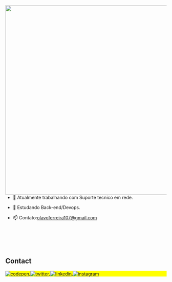 <img align="right" height="590em" src="https://raw.githubusercontent.com/gist/olavooferreira/f579e151c5491578e6b6ffb5b1e75ae8/raw/5fbd2d5a76259ddb0510f28e9ac91bbfd0000147/githubcard.svg"/>

<!-- <h1 align="left">Hi <img src="https://raw.githubusercontent.com/kaueMarques/kaueMarques/master/hi.gif" height="30px">, I'm Olavo Ferreira </h1> -->

<!-- <p align="left"> <img src="https://komarev.com/ghpvc/?username=olavooferreira&color=yellow" alt="Profile views" /> </p> -->

###
 - 🔭 Atualmente trabalhando com Suporte tecnico em rede.    

 - 🌱 Estudando Back-end/Devops<!--( Linux, Nodejs  )-->.      

 - 📫 Contato:olavoferreira107@gmail.com      

<!--
<div/>


<div align="center">
  <a href="https://github.com/olavooferreira">
  <img height="150em" src="https://github-readme-stats.vercel.app/api?username=olavooferreira&show_icons=true&theme=dark&include_all_commits=true&count_private=true"/>
  
 <img height="150em" src="https://github-readme-stats.vercel.app/api/top-langs/?username=olavooferreira&layout=compact&langs_count=7&theme=dark"/>
</div>
-->

<br><br>
<!--
## 🛠 &nbsp;Tech Stack

![HTML](https://img.shields.io/badge/-HTML-05122A?style=flat&logo=HTML5)&nbsp;
![CSS](https://img.shields.io/badge/-CSS-05122A?style=flat&logo=CSS3&logoColor=1572B6)&nbsp;
![JavaScript](https://img.shields.io/badge/-JavaScript-05122A?style=flat&logo=javascript)&nbsp;
![Git](https://img.shields.io/badge/-Git-05122A?style=flat&logo=git)&nbsp;
![GitHub](https://img.shields.io/badge/-GitHub-05122A?style=flat&logo=github)&nbsp;
![Visual Studio Code](https://img.shields.io/badge/-Visual%20Studio%20Code-05122A?style=flat&logo=visual-studio-code&logoColor=007ACC)&nbsp;

-->

<!--



- 🔥 Sênior Web Developer & Instructor focused on helping people start programming 

- 🔭 I’m currently working at [Rocketseat](https://github.com/Rocketseat)

- ▶️ I (not) regularly post videos on [youtube.com/maykbrito](https://youtube.com/maykbrito)

- 💬 Ask me about **JavaScript, HTML, CSS, SQL, Node.JS**

- ⚡ Fun fact **Oneye 😜**

- 👨‍💻 More at [maykbrito.dev](https://maykbrito.dev)




## ⚙️ &nbsp;GitHub Analytics

<p align="left">
<img width="530em" src="https://github-readme-stats.vercel.app/api?username=maykbrito&show_icons=true&theme=vision-friendly-dark" alt="maykbrito's stats"/>
<img width="530em" src="https://github-readme-stats.vercel.app/api/top-langs/?username=maykbrito&layout=compact&theme=vision-friendly-dark" alt="maykbrito's most languages"/>
</p>
-->

<br>

## Contact

<p align="left" style="background:yellow">
<a href="https://codepen.io/olavooferreira" target="_blank">
  <img align="center" src="https://img.shields.io/badge/-olavooferreira-05122A?style=flat&logo=codepen" alt="codepen"/>
</a>
<a href="https://twitter.com/olavooferreira" target="_blank">
  <img align="center" src="https://img.shields.io/badge/-Olavo Ferreira-05122A?style=flat&logo=twitter" alt="twitter"/>  
</a>
<a href="https://linkedin.com/in/olavooferreira" target="_blank">
  <img align="center" src="https://img.shields.io/badge/-Olavo Ferreira-05122A?style=flat&logo=linkedin" alt="linkedin"/>
</a>
<a href="https://instagram.com/olavooferreira" target="_blank">
 <img align="center" src="https://img.shields.io/badge/-Olavo Ferreira-05122A?style=flat&logo=instagram" alt="instagram"/>


<!--
<img width="490em" src="https://github-readme-twitter-gazf.vercel.app/api?id=maykbrito&layout=wide&show_reply=off&show_retweet=off" />


**maykbrito/maykbrito** is a ✨ _special_ ✨ repository because its `README.md` (this file) appears on your GitHub profile.

Here are some ideas to get you started:

- 🔭 I’m currently working on ...
- 🌱 I’m currently learning ...
- 👯 I’m looking to collaborate on ...
- 🤔 I’m looking for help with ...
- 💬 Ask me about ...
- 📫 How to reach me: ...
- 😄 Pronouns: ...
- ⚡ Fun fact: ...
-->
